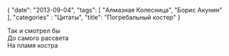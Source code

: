 {
   "date": "2013-09-04",
   "tags": [
      "Алмазная Колесница", "Борис Акунин"
   ],
   "categories" : "Цитаты",
   "title": "Погребальный костер"
}

Так и смотрел бы  
До самого рассвета  
На пламя костра
